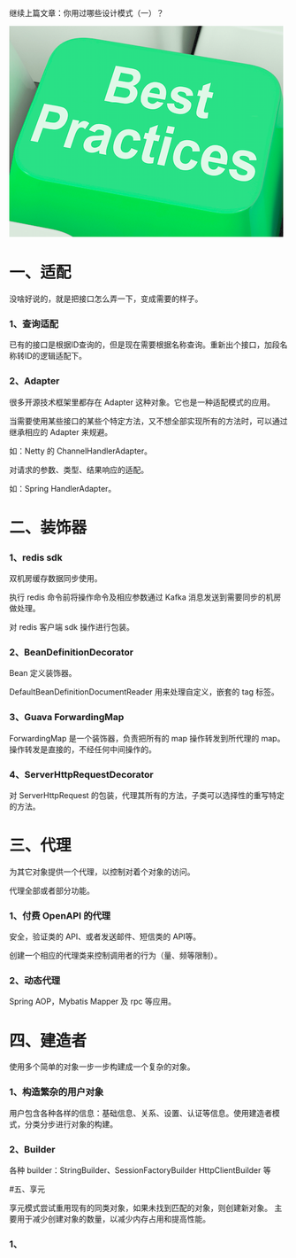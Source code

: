 继续上篇文章：你用过哪些设计模式（一）？

![pattern](../pic/pattern.png)

# 一、适配

没啥好说的，就是把接口怎么弄一下，变成需要的样子。

### 1、查询适配

已有的接口是根据ID查询的，但是现在需要根据名称查询。重新出个接口，加段名称转ID的逻辑适配下。

### 2、Adapter

很多开源技术框架里都存在 Adapter 这种对象。它也是一种适配模式的应用。

当需要使用某些接口的某些个特定方法，又不想全部实现所有的方法时，可以通过继承相应的 Adapter 来规避。

如：Netty 的 ChannelHandlerAdapter。

对请求的参数、类型、结果响应的适配。

如：Spring HandlerAdapter。

# 二、装饰器

### 1、redis sdk 

双机房缓存数据同步使用。

执行 redis 命令前将操作命令及相应参数通过 Kafka 消息发送到需要同步的机房做处理。

对 redis 客户端 sdk 操作进行包装。

### 2、BeanDefinitionDecorator

Bean 定义装饰器。

DefaultBeanDefinitionDocumentReader 用来处理自定义，嵌套的 tag 标签。

### 3、Guava ForwardingMap 

ForwardingMap 是一个装饰器，负责把所有的 map 操作转发到所代理的 map。 操作转发是直接的，不经任何中间操作的。

### 4、ServerHttpRequestDecorator

对 ServerHttpRequest 的包装，代理其所有的方法，子类可以选择性的重写特定的方法。

# 三、代理

为其它对象提供一个代理，以控制对着个对象的访问。

代理全部或者部分功能。

### 1、付费 OpenAPI 的代理

安全，验证类的 API、或者发送邮件、短信类的 API等。

创建一个相应的代理类来控制调用者的行为（量、频等限制）。

### 2、动态代理

Spring AOP，Mybatis Mapper 及 rpc 等应用。

# 四、建造者

使用多个简单的对象一步一步构建成一个复杂的对象。

### 1、构造繁杂的用户对象

用户包含各种各样的信息：基础信息、关系、设置、认证等信息。使用建造者模式，分类分步进行对象的构建。

### 2、Builder

各种 builder：StringBuilder、SessionFactoryBuilder HttpClientBuilder 等

#五、享元

享元模式尝试重用现有的同类对象，如果未找到匹配的对象，则创建新对象。 主要用于减少创建对象的数量，以减少内存占用和提高性能。

### 1、




